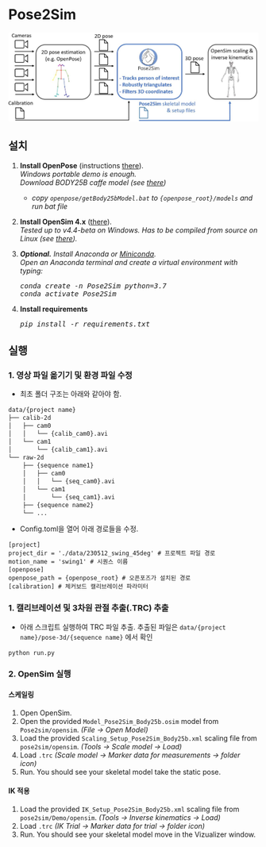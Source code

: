 # Pose2Sim
<img src="Content/Pose2Sim_workflow.jpg" width="760">

## 설치 

1. **Install OpenPose** (instructions [there](https://github.com/CMU-Perceptual-Computing-Lab/openpose/blob/master/doc/installation/0_index.md)). \
*Windows portable demo is enough.*\
*Download BODY25B caffe model (see [there](https://github.com/CMU-Perceptual-Computing-Lab/openpose_train/tree/master/experimental_models#body_25b-model---option-1-maximum-accuracy-less-speed))* 
    - *copy `openpose/getBody25bModel.bat` to `{openpose_root}/models` and run bat file* 
2. **Install OpenSim 4.x** ([there](https://simtk.org/frs/index.php?group_id=91)). \
*Tested up to v4.4-beta on Windows. Has to be compiled from source on Linux (see [there](https://simtk-confluence.stanford.edu:8443/display/OpenSim/Linux+Support)).*
3. ***Optional.*** *Install Anaconda or [Miniconda](https://docs.conda.io/en/latest/miniconda.html). \
   Open an Anaconda terminal and create a virtual environment with typing:*
   <pre><i>conda create -n Pose2Sim python=3.7 
   conda activate Pose2Sim</i></pre>

4. **Install requirements** 
   <pre><i>pip install -r requirements.txt </i></pre>
  

## 실행

### 1. 영상 파일 옮기기 및 환경 파일 수정

- 최초 폴더 구조는 아래와 같아야 함. 
```
data/{project name}
├── calib-2d
│   ├── cam0
│   │   └── {calib_cam0}.avi  
│   └── cam1
│       └── {calib_cam1}.avi   
└── raw-2d
    ├── {sequence name1}
    │   ├── cam0
    │   │   └── {seq_cam0}.avi  
    │   └── cam1
    │       └── {seq_cam1}.avi
    ├── {sequence name2}
    └── ...
```
- Config.toml을 열어 아래 경로들을 수정. 
```
[project]
project_dir = './data/230512_swing_45deg' # 프로젝트 파일 경로
motion_name = 'swing1' # 시퀀스 이름 
[openpose]
openpose_path = {openpose_root} # 오픈포즈가 설치된 경로
[calibration] # 체커보드 캘리브레이션 파라미터
```

### 1. 캘리브레이션 및 3차원 관절 추출(.TRC) 추출  
- 아래 스크립트 실행하여 TRC 파일 추출. 추출된 파일은 `data/{project name}/pose-3d/{sequence name}` 에서 확인
```
python run.py 
```

### 2. OpenSim 실행
#### 스케일링
1. Open OpenSim.
2. Open the provided `Model_Pose2Sim_Body25b.osim` model from `Pose2sim/opensim`. *(File -> Open Model)*
3. Load the provided `Scaling_Setup_Pose2Sim_Body25b.xml` scaling file from `pose2sim/opensim`. *(Tools -> Scale model -> Load)*
4. Load `.trc` *(Scale model -> Marker data for measurements -> folder icon)*
5. Run. You should see your skeletal model take the static pose.

#### IK 적용
1. Load the provided `IK_Setup_Pose2Sim_Body25b.xml` scaling file from `pose2sim/Demo/opensim`. *(Tools -> Inverse kinematics -> Load)*
2. Load `.trc` *(IK Trial -> Marker data for trial -> folder icon)*
3. Run. You should see your skeletal model move in the Vizualizer window.